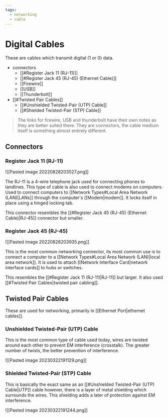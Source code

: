 ```yaml
---
tags:
  - networking
  - cable
---
```

# Digital Cables

These are cables which transmit digital (1 or 0) data.

- connectors
	- [[#Register Jack 11 (RJ-11)]]
	- [[#Register Jack 45 (RJ-45) (Ethernet Cable)]]
	- [[Firewire]]
	- [[USB]]
	- [[Thunderbolt]]
- [[#Twisted Pair Cables]]
	- [[#Unshielded Twisted-Pair (UTP) Cable]]
	- [[#Shielded Twisted-Pair (STP) Cable]]

>The links for firewire, USB and thunderbolt have their own notes as they are better suited there. They are connectors, the cable medium itself is something almost entirely different.

## Connectors

### Register Jack 11 (RJ-11)

![[Pasted image 20220828203527.png]]

The RJ-11 is a 4-wire telephone jack used for connecting phones to landlines. This type of cable is also used to connect modems on computers. Used to connect computers to [[Network Types#Local Area Network (LAN)|LANs]] through the computer's [[Modem|modem]]. It locks itself in place using a hinged locking tab.

This connector resembles the [[#Register Jack 45 (RJ-45) (Ethernet Cable)|RJ-45]] connector but smaller.

### Register Jack 45 (RJ-45)

![[Pasted image 20220828203935.png]]

This is the most common networking connector, its most common use is to connect a computer to a [[Network Types#Local Area Network (LAN)|local area network]]. It is used to attach [[Network Interface Card|network interface cards]] to hubs or switches.

This resembles the [[#Register Jack 11 (RJ-11)|RJ-11]] but larger. It also used [[#Twisted Pair Cables|twisted pair cabling]].

## Twisted Pair Cables

These are used for networking, primarily in [[Ethernet Port|ethernet cables]].

### Unshielded Twisted-Pair (UTP) Cable

This is the most common type of cable used today, wires are twisted around each other to prevent EM interference (crosstalk). The greater number of twists, the better prevention of interference.

![[Pasted image 20230322191129.png]]

### Shielded Twisted-Pair (STP) Cable

This is basically the exact same as an [[#Unshielded Twisted-Pair (UTP) Cable|UTP]] cable however, there is a layer of metal shielding which surrounds the wires. This shielding adds a later of protection against EM interference.

![[Pasted image 20230322191244.png]]
